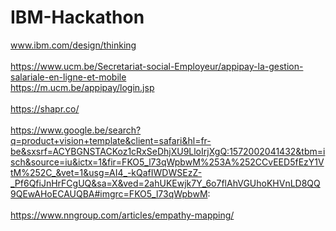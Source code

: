# IBM-Hackathon

www.ibm.com/design/thinking
<br><br>
https://www.ucm.be/Secretariat-social-Employeur/appipay-la-gestion-salariale-en-ligne-et-mobile
<br>
https://m.ucm.be/appipay/login.jsp
<br><br>
https://shapr.co/
<br><br>
https://www.google.be/search?q=product+vision+template&client=safari&hl=fr-be&sxsrf=ACYBGNSTACKoz1cRxSeDhjXU9LloIrjXgQ:1572002041432&tbm=isch&source=iu&ictx=1&fir=FKO5_l73qWpbwM%253A%252CCvEED5fEzY1VtM%252C_&vet=1&usg=AI4_-kQafIWDWSEzZ-_Pf6QfiJnHrFCgUQ&sa=X&ved=2ahUKEwjk7Y_6o7flAhVGUhoKHVnLD8QQ9QEwAHoECAUQBA#imgrc=FKO5_l73qWpbwM:
<br><br>
https://www.nngroup.com/articles/empathy-mapping/


